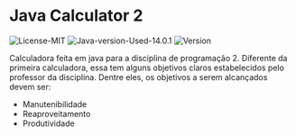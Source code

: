 # Java Calculator 2

![License-MIT](https://img.shields.io/badge/License-MIT-green) ![Java-version-Used-14.0.1](https://img.shields.io/badge/Java%20Version-14.0.1-yellowgreen) ![Version](https://img.shields.io/badge/version-1.0.0-blue)

Calculadora feita em java para a disciplina de programação 2. Diferente da primeira
calculadora, essa tem alguns objetivos claros estabelecidos pelo professor da disciplina. Dentre eles, os objetivos a serem alcançados devem ser: 

* Manutenibilidade
* Reaproveitamento
* Produtividade